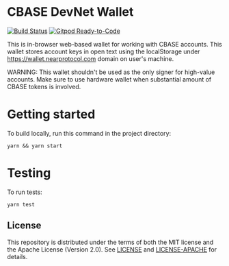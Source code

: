 # CBASE DevNet Wallet

[![Build Status](https://travis-ci.com/nearprotocol/near-wallet.svg?branch=master)](https://travis-ci.com/nearprotocol/near-wallet)
[![Gitpod Ready-to-Code](https://img.shields.io/badge/Gitpod-Ready--to--Code-blue?logo=gitpod)](https://gitpod.io/#https://github.com/nearprotocol/near-wallet) 

This is in-browser web-based wallet for working with CBASE accounts. This wallet stores account keys in open text using the localStorage under https://wallet.nearprotocol.com domain on user's machine.

WARNING: This wallet shouldn't be used as the only signer for high-value accounts. Make sure to use hardware wallet when substantial amount of CBASE tokens is involved.

Getting started
===

To build locally, run this command in the project directory:

`yarn && yarn start`

Testing
===

To run tests:

`yarn test`

## License
This repository is distributed under the terms of both the MIT license and the Apache License (Version 2.0).
See [LICENSE](LICENSE) and [LICENSE-APACHE](LICENSE-APACHE) for details.
